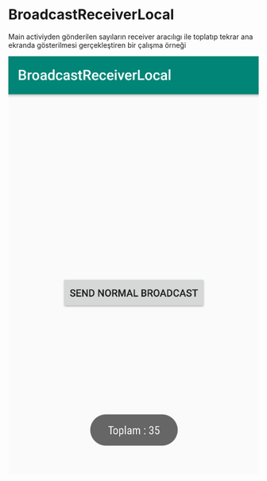 # BroadcastReceiverLocal

Main activiyden gönderilen sayıların receiver aracılıgı ile toplatıp tekrar ana ekranda gösterilmesi gerçekleştiren bir çalışma örneği

![alt text](https://github.com/ihaydinn/BroadcastReceiverLocal/blob/master/local.png)
